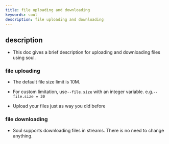 ```yaml
---
title: file uploading and downloading
keywords: soul
description: file uploading and downloading
---
```


## description

* This doc gives a brief description for uploading and downloading files using soul.

### file uploading

* The default file size limit is 10M.

* For custom limitation, use`--file.size` with an integer variable. e.g.`--file.size = 30`

* Upload your files just as way you did before

### file downloading

* Soul supports downloading files in streams. There is no need to change anything.



